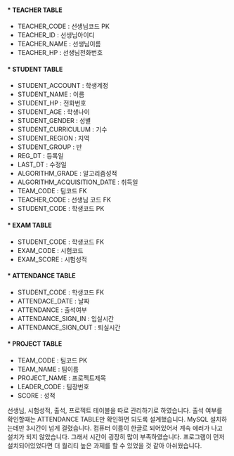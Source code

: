 #### * TEACHER TABLE

- TEACHER_CODE : 선생님코드 PK
- TEACHER_ID : 선생님아이디
- TEACHER_NAME : 선생님이름
- TEACHER_HP : 선생님전화번호

#### * STUDENT TABLE

- STUDENT_ACCOUNT : 학생계정
- STUDENT_NAME : 이름
- STUDENT_HP : 전화번호
- STUDENT_AGE : 학생나이
- STUDENT_GENDER : 성별
- STUDENT_CURRICULUM : 기수
- STUDENT_REGION : 지역
- STUDENT_GROUP : 반
- REG_DT : 등록일
- LAST_DT : 수정일
- ALGORITHM_GRADE : 알고리즘성적
- ALGORITHM_ACQUISITION_DATE : 취득일
- TEAM_CODE : 팀코드 FK
- TEACHER_CODE : 선생님 코드 FK
- STUDENT_CODE : 학생코드 PK

#### * EXAM TABLE

- STUDENT_CODE : 학생코드 FK
- EXAM_CODE : 시험코드
- EXAM_SCORE : 시험성적

#### * ATTENDANCE TABLE

- STUDENT_CODE : 학생코드 FK 
- ATTENDACE_DATE : 날짜
- ATTENDANCE : 출석여부
- ATTENDANCE_SIGN_IN : 입실시간
- ATTENDANCE_SIGN_OUT : 퇴실시간

#### * PROJECT TABLE

- TEAM_CODE : 팀코드 PK
- TEAM_NAME : 팀이름
- PROJECT_NAME : 프로젝트제목
- LEADER_CODE : 팀장번호
- SCORE : 성적



선생님, 시험성적, 출석, 프로젝트 테이블을 따로 관리하기로 하였습니다.
출석 여부를 확인할때는 ATTENDANCE TABLE만 확인하면 되도록 설계했습니다.
MySQL 설치하는데만 3시간이 넘게 걸렸습니다.
컴퓨터 이름이 한글로 되어있어서 계속 에러가 나고 설치가 되지 않았습니다.
그래서 시간이 굉장히 많이 부족하였습니다.
프로그램이 먼저 설치되어있었다면 더 퀄리티 높은 과제를 할 수 있었을 것 같아 아쉬웠습니다.